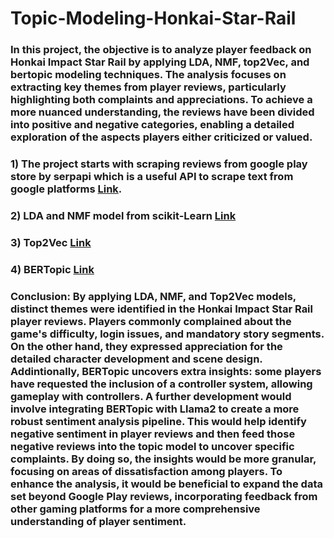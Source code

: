 # Topic-Modeling-Honkai-Star-Rail 

### In this project, the objective is to analyze player feedback on Honkai Impact Star Rail by applying LDA, NMF, top2Vec, and bertopic modeling techniques. The analysis focuses on extracting key themes from player reviews, particularly highlighting both complaints and appreciations. To achieve a more nuanced understanding, the reviews have been divided into positive and negative categories, enabling a detailed exploration of the aspects players either criticized or valued. 

### 1) The project starts with scraping reviews from google play store by serpapi which is a useful API to scrape text from google platforms [Link](https://github.com/JunJul/Sentiment-Analysis-Honkai-Star-Rail/blob/Master/web_srcaping.py).

### 2) LDA and NMF model from scikit-Learn [Link](https://github.com/JunJul/Sentiment-Analysis-Honkai-Star-Rail/blob/Master/DLA%20and%20NMF.ipynb)

### 3) Top2Vec [Link](https://github.com/JunJul/Sentiment-Analysis-Honkai-Star-Rail/blob/Master/Top2Vec.ipynb)

### 4) BERTopic [Link](https://github.com/JunJul/Topic-Modeling-Honkai-Star-Rail/blob/Master/BERTopic.ipynb)

### Conclusion: By applying LDA, NMF, and Top2Vec models, distinct themes were identified in the Honkai Impact Star Rail player reviews. Players commonly complained about the game's difficulty, login issues, and mandatory story segments. On the other hand, they expressed appreciation for the detailed character development and scene design. Addintionally, BERTopic uncovers extra insights: some players have requested the inclusion of a controller system, allowing gameplay with controllers. A further development would involve integrating BERTopic with Llama2 to create a more robust sentiment analysis pipeline. This would help identify negative sentiment in player reviews and then feed those negative reviews into the topic model to uncover specific complaints. By doing so, the insights would be more granular, focusing on areas of dissatisfaction among players. To enhance the analysis, it would be beneficial to expand the data set beyond Google Play reviews, incorporating feedback from other gaming platforms for a more comprehensive understanding of player sentiment.
